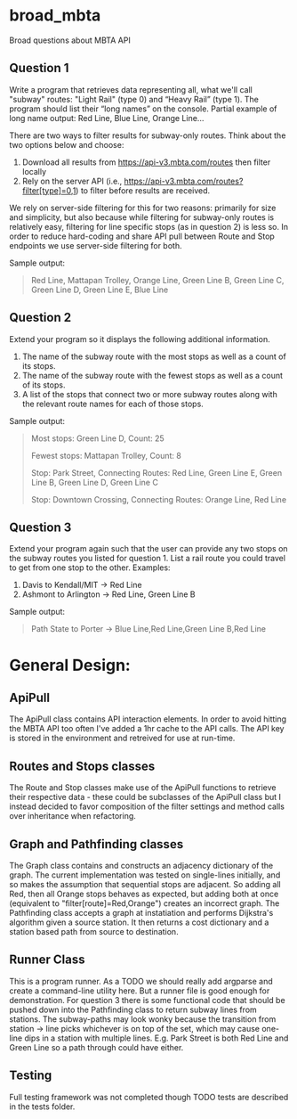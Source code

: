 # broad_mbta
Broad questions about MBTA API

## Question 1
Write a program that retrieves data representing all, what we'll call "subway" routes: "Light Rail" (type 0) and “Heavy Rail” (type 1). The program should list their “long names” on the console.
Partial example of long name output: Red Line, Blue Line, Orange Line...

There are two ways to filter results for subway-only routes. Think about the two options below and choose:
1. Download all results from https://api-v3.mbta.com/routes then filter locally
2. Rely on the server API (i.e., https://api-v3.mbta.com/routes?filter[type]=0,1) to filter before results
are received.

We rely on server-side filtering for this for two reasons: primarily for size and simplicity, but also because while filtering for subway-only routes is relatively easy, filtering for line specific stops (as in question 2) is less so. In order to reduce hard-coding and share API pull between Route and Stop endpoints we use server-side filtering for both. 


Sample output: 
> Red Line, Mattapan Trolley, Orange Line, Green Line B, Green Line C, Green Line D, Green Line E, Blue Line

## Question 2
Extend your program so it displays the following additional information.
1. The name of the subway route with the most stops as well as a count of its stops.
2. The name of the subway route with the fewest stops as well as a count of its stops.
3. A list of the stops that connect two or more subway routes along with the relevant route names for
each of those stops.

Sample output:
> Most stops: Green Line D, Count: 25
> 
> Fewest stops: Mattapan Trolley, Count: 8
> 
> Stop: Park Street, Connecting Routes: Red Line, Green Line E, Green Line B, Green Line D, Green Line C
> 
> Stop: Downtown Crossing, Connecting Routes: Orange Line, Red Line

## Question 3
Extend your program again such that the user can provide any two stops on the subway routes you listed for
question 1.
List a rail route you could travel to get from one stop to the other. 
Examples:
1. Davis to Kendall/MIT -> Red Line
2. Ashmont to Arlington -> Red Line, Green Line B

Sample output:
> Path State to Porter -> Blue Line,Red Line,Green Line B,Red Line

# General Design:
## ApiPull
The ApiPull class contains API interaction elements. In order to avoid hitting the MBTA API too often I've added a 1hr cache to the API calls. The API key is stored in the environment and retreived for use at run-time. 

## Routes and Stops classes
The Route and Stop classes make use of the ApiPull functions to retrieve their respective data - these could be subclasses of the ApiPull class but I instead decided to favor composition of the filter settings and method calls over inheritance when refactoring. 

## Graph and Pathfinding classes
The Graph class contains and constructs an adjacency dictionary of the graph. The current implementation was tested on single-lines initially, and so makes the assumption that sequential stops are adjacent. So adding all Red, then all Orange stops behaves as expected, but adding both at once (equivalent to "filter[route]=Red,Orange") creates an incorrect graph. 
The Pathfinding class accepts a graph at instatiation and performs Dijkstra's algorithm given a source station. It then returns a cost dictionary and a station based path from source to destination.

## Runner Class
This is a program runner. As a TODO we should really add argparse and create a command-line utility here. But a runner file is good enough for demonstration. For question 3 there is some functional code that should be pushed down into the Pathfinding class to return subway lines from stations. The subway-paths may look wonky because the transition from station -> line picks whichever is on top of the set, which may cause one-line dips in a station with multiple lines. E.g. Park Street is both Red Line and Green Line so a path through could have either. 

## Testing
Full testing framework was not completed though TODO tests are described in the tests folder. 
